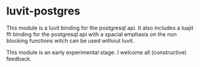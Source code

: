 luvit-postgres
==============

This module is a luvit binding for the postgresql api. 
It also includes a luajit ffi binding for the postgresql api with a spacial emphasis on the non blocking functions witch can be used without luvit.

This module is an early experimental stage. I welcome all (constructive) feedback.